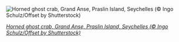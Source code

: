 
![Horned ghost crab, Grand Anse, Praslin Island, Seychelles (© Ingo Schulz/Offset by Shutterstock)](https://cn.bing.com//th?id=OHR.Southpaw_EN-US5351899274_1920x1080.jpg&rf=LaDigue_1920x1080.jpg&pid=hp)

*[Horned ghost crab, Grand Anse, Praslin Island, Seychelles (© Ingo Schulz/Offset by Shutterstock)](https://www.bing.com/search?q=horned+ghost+crab&form=hpcapt&filters=HpDate%3a%2220210813_0700%22)*

